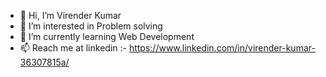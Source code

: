 - 👋 Hi, I’m Virender Kumar
- 👀 I’m interested in Problem solving
- 🌱 I’m currently learning Web Development
- 📫 Reach me at linkedin :- https://www.linkedin.com/in/virender-kumar-36307815a/

<!---
virender475/virender475 is a ✨ special ✨ repository because its `README.md` (this file) appears on your GitHub profile.
You can click the Preview link to take a look at your changes.
--->
